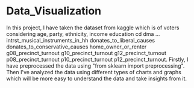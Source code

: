 # Data_Visualization

In this project, I have taken the dataset from kaggle which is of voters considering age, party, ethnicity, income	education	cd	dma	...	intrst_musical_instruments_in_hh	donates_to_liberal_causes	donates_to_conservative_causes	home_owner_or_renter	g08_precinct_turnout	g10_precinct_turnout	g12_precinct_turnout	p08_precinct_turnout	p10_precinct_turnout	p12_precinct_turnout.
Firstly, I have preprocessed the data using "from sklearn import preprocessing". 
Then I've analyzed the data using different types of charts and graphs which will be more easy to understand the data and take insights from it.
